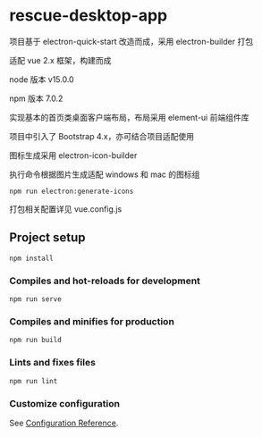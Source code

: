 # rescue-desktop-app

项目基于 electron-quick-start 改造而成，采用 electron-builder 打包

适配 vue 2.x 框架，构建而成

node 版本 v15.0.0

npm 版本 7.0.2

实现基本的首页类桌面客户端布局，布局采用 element-ui 前端组件库

项目中引入了 Bootstrap 4.x，亦可结合项目适配使用

图标生成采用 electron-icon-builder

执行命令根据图片生成适配 windows 和 mac 的图标组

```
npm run electron:generate-icons
```

打包相关配置详见 vue.config.js

## Project setup
```
npm install
```

### Compiles and hot-reloads for development
```
npm run serve
```

### Compiles and minifies for production
```
npm run build
```

### Lints and fixes files
```
npm run lint
```

### Customize configuration
See [Configuration Reference](https://cli.vuejs.org/config/).
